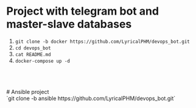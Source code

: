 # Project with telegram bot and master-slave databases <br>
1. `git clone -b docker https://github.com/LyricalPHM/devops_bot.git` <br>
2. `cd devops_bot ` <br>
3. `cat README.md` <br>
4. `docker-compose up -d` <br>
<br>
<br>
<br>
# Ansible project <br>
`git clone -b ansible https://github.com/LyricalPHM/devops_bot.git`

